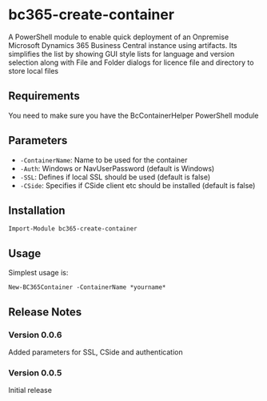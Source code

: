 # bc365-create-container

A PowerShell module to enable quick deployment of an Onpremise Microsoft Dynamics 365 Business Central instance using artifacts.
Its simplifies the list by showing GUI style lists for language and version selection along with File and Folder dialogs for licence file and directory to store local files

## Requirements

You need to make sure you have the BcContainerHelper PowerShell module 

## Parameters


* `-ContainerName`: Name to be used for the container
* `-Auth`: Windows or NavUserPassword (default is Windows)
* `-SSL`: Defines if local SSL should be used (default is false)
* `-CSide`: Specifies if CSide client etc should be installed (default is false)

## Installation

```
Import-Module bc365-create-container
```

## Usage

Simplest usage is:

```
New-BC365Container -ContainerName *yourname*
```


## Release Notes
### Version 0.0.6

Added parameters for SSL, CSide and authentication

### Version 0.0.5

Initial release
 